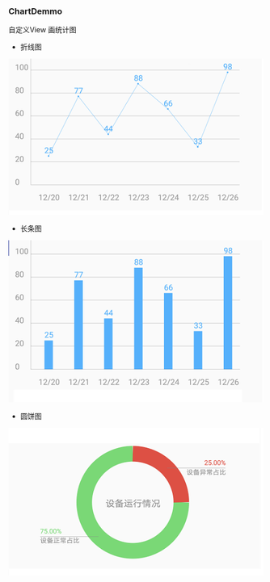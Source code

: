 ### ChartDemmo

自定义View 画统计图

- 折线图

![](https://github.com/Edward-yfbx/ChartDemo/blob/master/screenshot/line_chart.png)

- 长条图

![](https://github.com/Edward-yfbx/ChartDemo/blob/master/screenshot/bar_chart.png)

- 圆饼图

![](https://github.com/Edward-yfbx/ChartDemo/blob/master/screenshot/pie_chart.png)

